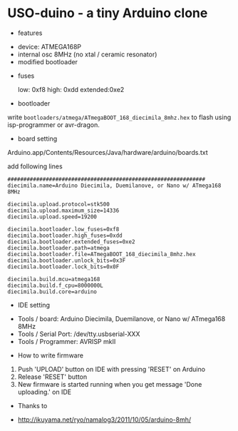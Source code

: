 USO-duino - a tiny Arduino clone
===============

* features

- device: ATMEGA168P
- internal osc 8MHz (no xtal / ceramic resonator)
- modified bootloader

* fuses

    low:     0xf8
    high:    0xdd
    extended:0xe2

* bootloader

write `bootloaders/atmega/ATmegaBOOT_168_diecimila_8mhz.hex` to flash using isp-programmer or avr-dragon.


* board setting

Arduino.app/Contents/Resources/Java/hardware/arduino/boards.txt

add following lines

    ##############################################################
    diecimila.name=Arduino Diecimila, Duemilanove, or Nano w/ ATmega168 8MHz
    
    diecimila.upload.protocol=stk500
    diecimila.upload.maximum_size=14336
    diecimila.upload.speed=19200
    
    diecimila.bootloader.low_fuses=0xf8
    diecimila.bootloader.high_fuses=0xdd
    diecimila.bootloader.extended_fuses=0xe2
    diecimila.bootloader.path=atmega
    diecimila.bootloader.file=ATmegaBOOT_168_diecimila_8mhz.hex
    diecimila.bootloader.unlock_bits=0x3F
    diecimila.bootloader.lock_bits=0x0F
    
    diecimila.build.mcu=atmega168
    diecimila.build.f_cpu=8000000L
    diecimila.build.core=arduino

* IDE setting

- Tools / board: Arduino Diecimila, Duemilanove, or Nano w/ ATmega168 8MHz
- Tools / Serial Port: /dev/tty.usbserial-XXX
- Tools / Programmer: AVRISP mkII

* How to write firmware

1. Push 'UPLOAD' button on IDE with pressing 'RESET' on Arduino
2. Release 'RESET' button
3. New firmware is started running when you get message 'Done uploading.' on IDE

* Thanks to

- http://ikuyama.net/ryo/namalog3/2011/10/05/arduino-8mh/
